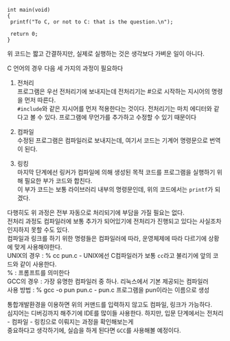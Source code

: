 ```include<stdio.h>
int main(void)  
{  
 printf("To C, or not to C: that is the question.\n");  
  
 return 0;  
}
```

위 코드는 짧고 간결하지만, 실제로 실행하는 것은 생각보다 가벼운 일이 아니다.

C 언어의 경우 다음 세 가지의 과정이 필요하다  
1. 전처리  
프로그램은 우선 전처리기에 보내지는데 전처리기는 #으로 시작하는 지시어의 명령을 먼저 따른다.  
```#include```와 같은 지시어를 먼저 적용한다는 것이다. 전처리기는 마치 에디터와 같다고 볼 수 있다. 프로그램에 무언가를 추가하고 수정할 수 있기 때문이다  

2. 컴파일  
수정된 프로그램은 컴파일러로 보내지는데, 여기서 코드는 기계어 명령문으로 번역이 된다.  

3. 링킹  
마지막 단계에선 링커가 컴파일에 의해 생성된 목적 코드를 프로그램을 실행하기 위해 필요한 부가 코드와 합친다.  
이 부가 코드는 보통 라이브러리 내부의 명령문인데, 위의 코드에서는 ```printf```가 되겠다.  

다행히도 위 과정은 전부 자동으로 처리되기에 부담을 가질 필요는 없다.  
전처리 과정도 컴파일러에 보통 추가가 되어있기에 전처리가 진행되고 있다는 사실조차 인지하지 못할 수도 있다.  
컴파일과 링크를 하기 위한 명령들은 컴파일러에 따라, 운영체제에 따라 다르기에 상황에 맞게 사용해야한다.  
UNIX의 경우 : % cc pun.c - UNIX에선 C컴파일러가 보통 ```cc```라고 불리기에 앞의 코드와 같이 사용한다.  
% : 프롬프트를 의미한다  
GCC의 경우 : 가장 유명한 컴파일러 중 하나. 리눅스에서 기본 제공되는 컴파일러  
사용 방법 : % gcc -o pun pun.c - pun.c 프로그램을 pun이라는 이름으로 생성  

통합개발환경을 이용하면 위의 커맨드를 입력하지 않고도 컴파일, 링크가 가능하다.  
심지어는 디버깅까지 해주기에 IDE를 많이들 사용한다. 하지만, 입문 단계에서는 전처리 - 컴파일 - 링킹으로 이뤄지는 과정을 확인해보는게  
중요하다고 생각하기에, 실습을 하게 된다면 ```GCC```를 사용해볼 예정이다.  

